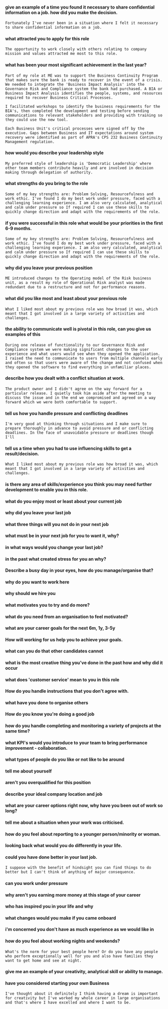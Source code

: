 #### give an example of a time you found it necessary to share confidential information on a job. how did you make the decision.

```
Fortunately I've never been in a situation where I felt it necessary to share confidential information on a job.
```

#### what attracted you to apply for this role

```
The opportunity to work closely with others relating to company mission and values attracted me most to this role.
```

#### what has been your most significant achievement in the last year?

```
Part of my role at ME was to support the Business Continuity Program that makes sure the bank is ready to recover in the event of a crisis. We needed to integrate the 'Business Impact Analysis' into the Governance Risk and Compliance system the bank had purchased. A BIA or Business Impact Analysis identifies the people, systems, and resources required to recover Business Critical Processes.

I facilitated workshops to identify the business requirements for the BIA's, then completed the development and testing before sending communications to relevant stakeholders and providing with training so they could use the new tool.

Each Business Unit's critical processes were signed off by the executive. Gaps between Business and IT expectations around system recovery were identified as part of APRA's CPS 232 Business Continuity Management regulation.
```

#### how would you describe your leadership style

```
My preferred style of leadership is 'Democratic Leadership' where other team members contribute heavily and are involved in decision making through delegation of authority.
```

#### what strengths do you bring to the role

```
Some of my key strengths are: Problem Solving, Resourcefulness and work ethic. I've found I do my best work under pressure, faced with a challenging learning experience. I am also very calculated, analytical and calm under pressure so If required I can use these skills to quickly change direction and adapt with the requirements of the role.
```

#### if you were successful in this role what would be your priorities in the first 6-9 months.

```
Some of my key strengths are: Problem Solving, Resourcefulness and work ethic. I've found I do my best work under pressure, faced with a challenging learning experience. I am also very calculated, analytical and calm under pressure so If required I can use these skills to quickly change direction and adapt with the requirements of the role.
```

#### why did you leave your previous position

```
ME introduced changes to the Operating model of the Risk business unit, as a result my role of Operational Risk analyst was made redundant due to a restructure and not for performance reasons.
```

#### what did you like most and least about your previous role

```
What I liked most about my previous role was how broad it was, which meant that I got involved in a large variety of activities and challenges.
```

#### the ability to communicate  well is pivotal in this role, can you give us examples of this
```
During one release of functionality to our Governance Risk and Compliance system we were making significant changes to the user experience and what users would see when they opened the application. I raised the need to communicate to users from multiple channels early and often so that users were aware of the change and not confused when they opened the software to find everything in unfamiliar places.
```
#### describe how you dealt with a conflict situation at work.
```
The product owner and I didn't agree on the way forward for a particular release. I quietly took him aside after the meeting to discuss the issue and in the end we compromised and agreed on a way forward which we were both comfortable to support.
```
#### tell us how you handle pressure and conflicting deadlines
```
I'm very good at thinking through situations and I make sure to prepare thoroughly in advance to avoid pressure and or conflicting deadlines. In the face of unavoidable pressure or deadlines though I'll  
```
#### tell us a time when you had to use influencing skills to get a result/decision.
```
What I liked most about my previous role was how broad it was, which meant that I got involved in a large variety of activities and challenges.
```
#### is there any area of skills/experience you think you may need further development to enable you in this role.

#### what do you enjoy most or least about your current job

#### why did you leave your last job

#### what three things will you not do in your next job

#### what must be in your next job for you to want it, why?

#### in what ways would you change your last job?

#### in the past what created stress for you an why?

#### Describe a busy day in your eyes, how do you manage/organise that?

#### why do you want to work here

#### why should we hire you

#### what motivates you to try and do more?

#### what do you need from an organisation to feel motivated?

#### what are your career goals for the next 6m, 1y, 3-5y

#### How will working for us help you to achieve your goals.

#### what can you do that other candidates cannot

#### what is the most creative thing you've done in the past how and why did it occur

#### what does 'customer service' mean to you in this role

#### How do you handle instructions that you don't agree with.

#### what have you done to organise others

#### How do you know you're doing a good job

#### how do you handle completing and monitoring a variety of projects at the same time?

#### what KPI's would you introduce to your team to bring performance improvement - collaboration.

#### what types of people do you like or not like to be around

#### tell me about yourself

#### aren't you overqualified for this position

#### describe your ideal company location and job

#### what are your career options right now, why have you been out of work so long?

#### tell me about a situation when your work was criticised.

#### how do you feel about reporting to a younger person/minority or woman.

#### looking back what would you do differently in your life.

#### could you have done better in your last job.
```
I suppose with the benefit of hindsight you can find things to do better but I can't think of anything of major consequence.
```
#### can you work under pressure

#### why aren't you earning more money at this stage of your career

#### who has inspired you in your life and why

#### what changes would you make if you came onboard

#### i'm concerned you don't have as much experience as we would like in

#### how do you feel about working nights and weekends?
```
What's the norm for your best people here? Or do you have any people who perform exceptionally well for you and also have families they want to get home and see at night.
```
#### give me an example of your creativity, analytical skill or ability to manage.

#### have you considered starting your own Business
```
I've thought about it definitely I think having a dream is important for creativity but I've worked my whole career in large organisations and that's where I have excelled and where I want to be.
```
